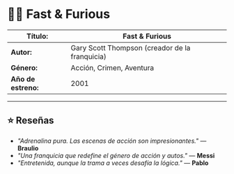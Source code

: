 # 🚗💨 Fast & Furious

| **Título:**        | Fast & Furious                                |
|--------------------|-----------------------------------------------|
| **Autor:**         | Gary Scott Thompson (creador de la franquicia)|
| **Género:**        | Acción, Crimen, Aventura                     |
| **Año de estreno:**| 2001                       |

---

## ⭐ Reseñas

- *"Adrenalina pura. Las escenas de acción son impresionantes."* — **Braulio**
- *"Una franquicia que redefine el género de acción y autos."* — **Messi**
- *"Entretenida, aunque la trama a veces desafía la lógica."* — **Pablo**
